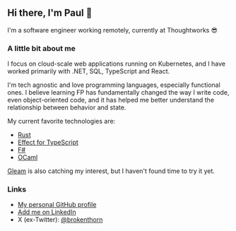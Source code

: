 ## Hi there, I'm Paul 👋

I'm a software engineer working remotely, currently at Thoughtworks 😎

### A little bit about me

I focus on cloud-scale web applications running on Kubernetes, and I have worked primarily with .NET, SQL, TypeScript and React.

I'm tech agnostic and love programming languages, especially functional ones. I believe learning FP has fundamentally changed the way I write code, even object-oriented code, and it has helped me better understand the relationship between behavior and state.

My current favorite technologies are:

- [Rust](https://www.rust-lang.org/)
- [Effect for TypeScript](https://github.com/Effect-TS/effect)
- [F#](https://fsharp.org/)
- [OCaml](https://ocaml.org)

[Gleam](https://gleam.run/) is also catching my interest, but I haven't found time to try it yet.

### Links

- [My personal GitHub profile](https://github.com/brokenthorn/)
- [Add me on LinkedIn](https://www.linkedin.com/in/paulsebastianmanole/)
- X (ex-Twitter): [@brokenthorn](https://x.com/brokenthorn)
